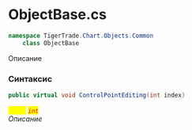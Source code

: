 
# ObjectBase.cs
```csharp
namespace TigerTrade.Chart.Objects.Common  
    class ObjectBase
```

Описание

### Синтаксис
```csharp
public virtual void ControlPointEditing(int index)
```

<mark style="color:yellow;">`index`</mark> <mark style="color:red;">*`int`*</mark>  
 *Описание*  
  

                    
                    